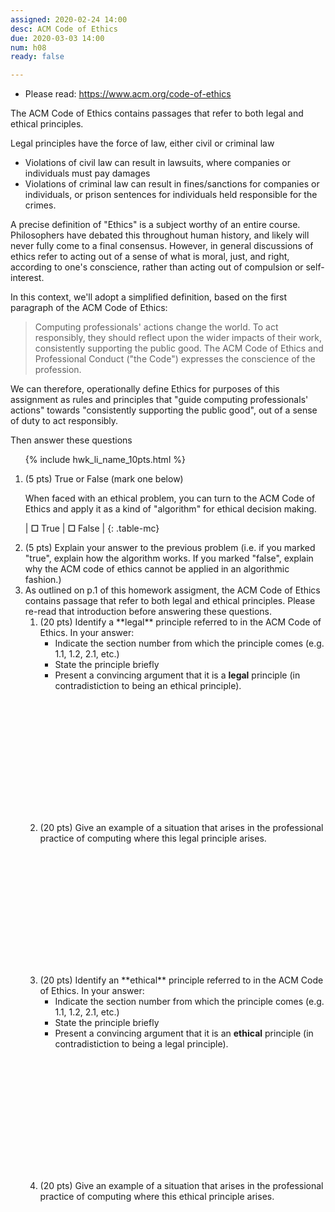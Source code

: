 ```yaml
---
assigned: 2020-02-24 14:00
desc: ACM Code of Ethics
due: 2020-03-03 14:00
num: h08
ready: false

---
```


<div style="display:none;">https://ucsb-cs48.github.io/w19/hwk/h09/</div>

* Please read: <https://www.acm.org/code-of-ethics>

 The ACM Code of Ethics contains passages that refer to both legal and ethical principles.  

Legal principles have the force of law, either civil or criminal law
* Violations of civil law can result in lawsuits, where companies or individuals must pay damages
* Violations of criminal law can result in fines/sanctions for companies or individuals, or prison sentences for individuals held  responsible for the crimes.

A precise definition of "Ethics" is a subject worthy of an entire course.  Philosophers have debated this throughout human history, and likely will never fully come to a final consensus.  However, in general discussions of ethics refer to acting out of a sense of what is moral, just, and right, according to one's conscience, rather than acting out of compulsion or self-interest. 

In this context, we'll adopt a simplified definition, based on the first paragraph of the ACM Code of Ethics:

> Computing professionals' actions change the world. To act responsibly, they should reflect upon the wider impacts of their work, consistently supporting the public good. The ACM Code of Ethics and Professional Conduct ("the Code") expresses the conscience of the profession.

We can therefore, operationally define Ethics for purposes of this assignment as rules and principles that "guide computing professionals' actions" towards "consistently supporting the public good", out of a sense of duty to act responsibly.   

Then answer these questions

<ol>

{% include hwk_li_name_10pts.html %}

<li style="margin-bottom:1em;" markdown="1">  (5 pts) True or False (mark one below)

When faced with an ethical problem, you can turn to the ACM Code of Ethics and apply it as a kind of "algorithm" for ethical decision making.

<style>
.table-mc b {font-size: 200%; }
.table-mc td {padding: 1em; }
</style>

| <b>☐</b> True | <b>☐</b> False |
{: .table-mc}

</li>

<li style="margin-bottom:0em;" markdown="1"> (5 pts) Explain your answer to the previous problem (i.e. if you marked "true", explain how the algorithm works.  If you marked "false", explain why the ACM code of ethics cannot be applied in an algorithmic fashion.)

<div class="pagebreak">
</div>

</li>

<li markdown="1"> As outlined on p.1 of this homework assigment, the ACM Code of Ethics contains passage that refer to both legal and ethical principles.    Please re-read that introduction before answering these questions.

<ol>

<li style="margin-bottom:15em;" markdown="1"> (20 pts) Identify a **legal** principle referred to in the ACM Code of Ethics.  In your answer:

* Indicate the section number from which the principle comes (e.g. 1.1, 1.2, 2.1, etc.)
* State the principle briefly
* Present a convincing argument that it is a **legal** principle (in contradistiction to being an ethical principle).
</li>

<li style="margin-bottom:15em;" markdown="1"> (20 pts) Give an example of a situation that arises in the professional practice of computing where this legal principle arises.
</li>


<li style="margin-bottom:15em;" markdown="1"> (20 pts) Identify an **ethical** principle referred to in the ACM Code of Ethics.  In your answer:

* Indicate the section number from which the principle comes (e.g. 1.1, 1.2, 2.1, etc.)
* State the principle briefly
* Present a convincing argument that it is an **ethical** principle (in contradistiction to being a legal principle).
</li>

<li style="margin-bottom:15em;" markdown="1"> (20 pts) Give an example of a situation that arises in the professional practice of computing where this ethical principle arises.
</li>

</ol>

